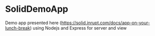 # SolidDemoApp
Demo app presented here (https://solid.inrupt.com/docs/app-on-your-lunch-break) using Nodejs and Express for server and view